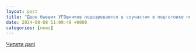 ```yaml
---
layout: post
title: "Двое бывших УГОшников подозреваются в соучастии в подготовке покушения на Зеленского, – Офис Генпрокурора • Портал АНТИКОР"
date: 2024-08-08 11:09:49 +0000
categories: [news]
---
```


[Читати далі](https://antikor.com.ua/ru/articles/717424-dvoe_byvshih_ugoshnikov_podozrevajutsja_v_souchastii_v_podgotovke_pokushenija_na_zelenskogo__ofis_genprokurora)
